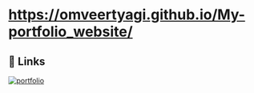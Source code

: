 # https://omveertyagi.github.io/My-portfolio_website/
 
## 🔗 Links
[![portfolio](https://img.shields.io/badge/my_portfolio-000?style=for-the-badge&logo=ko-fi&logoColor=white)](https://omveertyagi.github.io/My-portfolio_website/)
 


 

